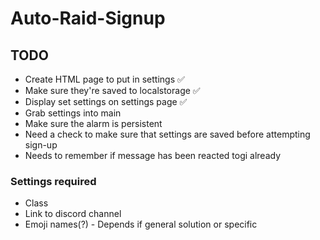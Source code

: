 # Auto-Raid-Signup

> 


## TODO

- Create HTML page to put in settings ✅
- Make sure they're saved to localstorage ✅
- Display set settings on settings page ✅
- Grab settings into main
- Make sure the alarm is persistent
- Need a check to make sure that settings are saved before attempting sign-up
- Needs to remember if message has been reacted togi already

### Settings required

- Class
- Link to discord channel
- Emoji names(?) - Depends if general solution or specific